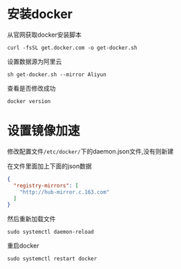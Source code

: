 # 安装docker

从官网获取docker安装脚本

```shell
curl -fsSL get.docker.com -o get-docker.sh 
```

设置数据源为阿里云

```shell
sh get-docker.sh --mirror Aliyun
```

查看是否修改成功

```shell
docker version
```



# 设置镜像加速

修改配置文件`/etc/docker/`下的daemon.json文件,没有则新建

在文件里面加上下面的json数据

```json
{
  "registry-mirrors": [
    "http://hub-mirror.c.163.com"
  ]
}
```



然后重新加载文件

```shell
sudo systemctl daemon-reload
```

重启docker

```shell
sudo systemctl restart docker
```



